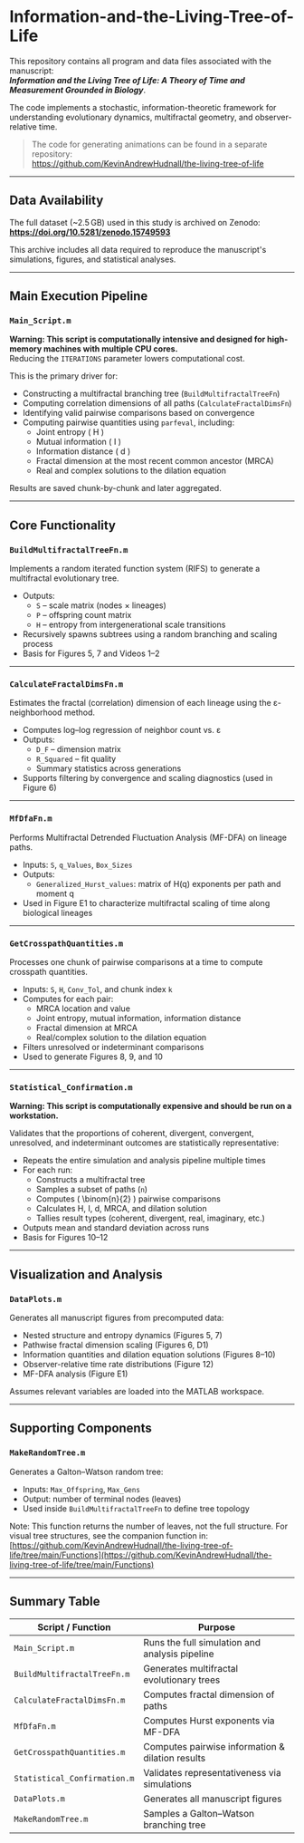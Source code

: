 # Information-and-the-Living-Tree-of-Life

This repository contains all program and data files associated with the manuscript:  
**_Information and the Living Tree of Life: A Theory of Time and Measurement Grounded in Biology_**.

The code implements a stochastic, information-theoretic framework for understanding evolutionary dynamics, multifractal geometry, and observer-relative time.

> The code for generating animations can be found in a separate repository:  
> https://github.com/KevinAndrewHudnall/the-living-tree-of-life

---

## Data Availability

The full dataset (~2.5 GB) used in this study is archived on Zenodo:  
**https://doi.org/10.5281/zenodo.15749593**

This archive includes all data required to reproduce the manuscript's simulations, figures, and statistical analyses.

---

## Main Execution Pipeline

### `Main_Script.m`

**Warning: This script is computationally intensive and designed for high-memory machines with multiple CPU cores.**  
Reducing the `ITERATIONS` parameter lowers computational cost.

This is the primary driver for:

- Constructing a multifractal branching tree (`BuildMultifractalTreeFn`)
- Computing correlation dimensions of all paths (`CalculateFractalDimsFn`)
- Identifying valid pairwise comparisons based on convergence
- Computing pairwise quantities using `parfeval`, including:
  - Joint entropy \( H \)
  - Mutual information \( I \)
  - Information distance \( d \)
  - Fractal dimension at the most recent common ancestor (MRCA)
  - Real and complex solutions to the dilation equation

Results are saved chunk-by-chunk and later aggregated.

---

## Core Functionality

### `BuildMultifractalTreeFn.m`

Implements a random iterated function system (RIFS) to generate a multifractal evolutionary tree.

- Outputs:
  - `S` – scale matrix (nodes × lineages)
  - `P` – offspring count matrix
  - `H` – entropy from intergenerational scale transitions
- Recursively spawns subtrees using a random branching and scaling process
- Basis for Figures 5, 7 and Videos 1–2

---

### `CalculateFractalDimsFn.m`

Estimates the fractal (correlation) dimension of each lineage using the ε-neighborhood method.

- Computes log–log regression of neighbor count vs. ε
- Outputs:
  - `D_F` – dimension matrix
  - `R_Squared` – fit quality
  - Summary statistics across generations
- Supports filtering by convergence and scaling diagnostics (used in Figure 6)

---

### `MfDfaFn.m`

Performs Multifractal Detrended Fluctuation Analysis (MF-DFA) on lineage paths.

- Inputs: `S`, `q_Values`, `Box_Sizes`
- Outputs:
  - `Generalized_Hurst_values`: matrix of H(q) exponents per path and moment q
- Used in Figure E1 to characterize multifractal scaling of time along biological lineages

---

### `GetCrosspathQuantities.m`

Processes one chunk of pairwise comparisons at a time to compute crosspath quantities.

- Inputs: `S`, `H`, `Conv_Tol`, and chunk index `k`
- Computes for each pair:
  - MRCA location and value
  - Joint entropy, mutual information, information distance
  - Fractal dimension at MRCA
  - Real/complex solution to the dilation equation
- Filters unresolved or indeterminant comparisons
- Used to generate Figures 8, 9, and 10

---

### `Statistical_Confirmation.m`

**Warning: This script is computationally expensive and should be run on a workstation.**

Validates that the proportions of coherent, divergent, convergent, unresolved, and indeterminant outcomes are statistically representative:

- Repeats the entire simulation and analysis pipeline multiple times
- For each run:
  - Constructs a multifractal tree
  - Samples a subset of paths (`n`)
  - Computes \( \binom{n}{2} \) pairwise comparisons
  - Calculates H, I, d, MRCA, and dilation solution
  - Tallies result types (coherent, divergent, real, imaginary, etc.)
- Outputs mean and standard deviation across runs
- Basis for Figures 10–12

---

## Visualization and Analysis

### `DataPlots.m`

Generates all manuscript figures from precomputed data:

- Nested structure and entropy dynamics (Figures 5, 7)
- Pathwise fractal dimension scaling (Figures 6, D1)
- Information quantities and dilation equation solutions (Figures 8–10)
- Observer-relative time rate distributions (Figure 12)
- MF-DFA analysis (Figure E1)

Assumes relevant variables are loaded into the MATLAB workspace.

---

## Supporting Components

### `MakeRandomTree.m`

Generates a Galton–Watson random tree:

- Inputs: `Max_Offspring`, `Max_Gens`
- Output: number of terminal nodes (leaves)
- Used inside `BuildMultifractalTreeFn` to define tree topology

Note: This function returns the number of leaves, not the full structure. For visual tree structures, see the companion function in:  
[https://github.com/KevinAndrewHudnall/the-living-tree-of-life/tree/main/Functions](https://github.com/KevinAndrewHudnall/the-living-tree-of-life/tree/main/Functions)

---

## Summary Table

| Script / Function             | Purpose                                                    |
|------------------------------|-------------------------------------------------------------|
| `Main_Script.m`              | Runs the full simulation and analysis pipeline              |
| `BuildMultifractalTreeFn.m` | Generates multifractal evolutionary trees                   |
| `CalculateFractalDimsFn.m`  | Computes fractal dimension of paths                         |
| `MfDfaFn.m`                 | Computes Hurst exponents via MF-DFA                         |
| `GetCrosspathQuantities.m`  | Computes pairwise information & dilation results            |
| `Statistical_Confirmation.m`| Validates representativeness via simulations                |
| `DataPlots.m`               | Generates all manuscript figures                            |
| `MakeRandomTree.m`          | Samples a Galton–Watson branching tree                      |
